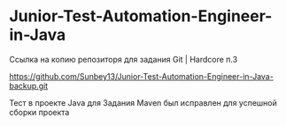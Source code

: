 ﻿# Junior-Test-Automation-Engineer-in-Java

Ссылка на копию репозиторя для задания Git | Hardcore п.3

https://github.com/Sunbey13/Junior-Test-Automation-Engineer-in-Java-backup.git

Тест в проекте Java для Задания Maven был исправлен для успешной сборки проекта